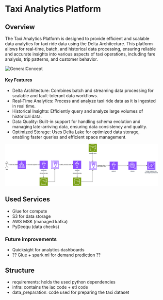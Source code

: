 # Taxi Analytics Platform

## Overview

The Taxi Analytics Platform is designed to provide efficient and scalable data analytics for taxi ride data using the Delta Architecture. This platform allows for real-time, batch, and historical data processing, ensuring reliable and accurate insights into various aspects of taxi operations, including fare analysis, trip patterns, and customer behavior.

![GeneralConcept](https://www.databricks.com/wp-content/uploads/2020/11/blog-delta-auto-2.png)


#### Key Features

- Delta Architecture: Combines batch and streaming data processing for scalable and fault-tolerant data workflows.
- Real-Time Analytics: Process and analyze taxi ride data as it is ingested in real time.
- Historical Insights: Efficiently query and analyze large volumes of historical data.
- Data Quality: Built-in support for handling schema evolution and managing late-arriving data, ensuring data consistency and quality.
- Optimized Storage: Uses Delta Lake for optimized data storage, enabling faster queries and efficient space management.


![architecture](assets/service_architecture.drawio.png)


## Used Services

- Glue for compute
- S3 for data storage
- AWS MSK (managed kafka)
- PyDeequ (data checks)


### Future improvements
- Quicksight for analytics dashboards
- ?? Glue + spark ml for demand prediction ??

## Structure

- requirements: holds the used python dependencies
- infra: contains the iac code + etl code
- data_preparation: code used for preparing the taxi dataset
